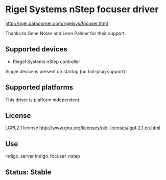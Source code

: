 # Rigel Systems nStep focuser driver

http://rigel.datacorner.com/rigelsys/focuser.html

Thanks to Gene Nolan and Leon Palmer for their support.

## Supported devices
* Riegel Systems nStep controller

Single device is present on startup (no hot-plug support).

## Supported platforms

This driver is platform independent.

## License

LGPL2.1 license
http://www.gnu.org/licenses/old-licenses/lgpl-2.1.en.html

## Use

indigo_server indigo_focuser_nstep

## Status: Stable

